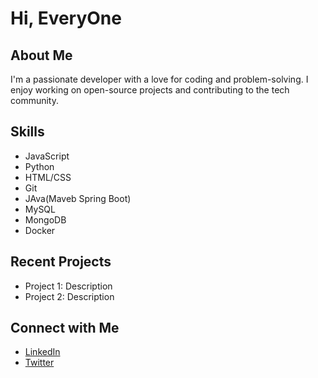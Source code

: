# Hi, EveryOne 

## About Me
I'm a passionate developer with a love for coding and problem-solving. I enjoy working on open-source projects and contributing to the tech community.

## Skills
- JavaScript
- Python
- HTML/CSS
- Git
- JAva(Maveb Spring Boot)
- MySQL
- MongoDB
- Docker

## Recent Projects
- Project 1: Description
- Project 2: Description

## Connect with Me
- [LinkedIn](#)
- [Twitter](#)
